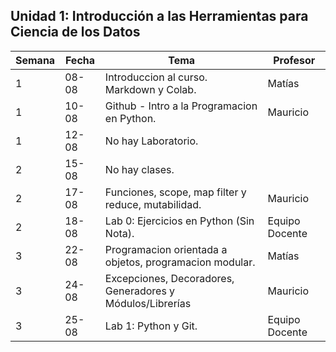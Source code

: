 ## Unidad 1: Introducción a las Herramientas para Ciencia de los Datos

| Semana | Fecha | Tema                                                   | Profesor       |
|--------|-------|--------------------------------------------------------|----------------|
| 1      | 08-08 | Introduccion al curso. Markdown y Colab.               | Matías         |
| 1      | 10-08 | Github - Intro a la Programacion en Python.                      | Mauricio       |
| 1      | 12-08 | No hay Laboratorio.                                             |                |
| 2      | 15-08 | No hay clases.                                             |              |
| 2      | 17-08 | Funciones, scope, map filter y reduce, mutabilidad. | Mauricio       |
| 2      | 18-08 | Lab 0: Ejercicios en Python (Sin Nota).                 | Equipo Docente |
| 3      | 22-08 | Programacion orientada a objetos, programacion modular.                 | Matías |
| 3      | 24-08 | Excepciones, Decoradores, Generadores y Módulos/Librerías                 | Mauricio |
| 3      | 25-08 | Lab 1: Python y Git.                | Equipo Docente |
